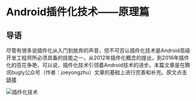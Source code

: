 # Android插件化技术——原理篇

## 导语

尽管有很多说插件化从入门到放弃的声音，但不可否认插件化技术是Android高级开发工程师所必须具备的技能之一，从2012年插件化概念的提出，到2016年插件化的百花争艳，可以说，插件化技术引领着Android技术的进步。本篇文章是在腾讯bugly公众号（作者：joeyongzhu）文章的基础上进行完善和补充。原文点击[链接](https://mp.weixin.qq.com/s?__biz=MzA3NTYzODYzMg==&mid=2653579547&idx=1&sn=9f782f6c91c20fd0b17a6c3762b6e06a&chksm=84b3bb1cb3c4320ad660e3a4a274aa2e433bf0401389f38be337d01d2ba604714303e169d48a&mpshare=1&scene=1&srcid=&key=352cdcf02fb917f63037a2a8bf1865539d5eeaab16551c38363de0631f230e5c87542d4db35f8c1b078014cdd92f7455b6d39e34328ee36749c2f120b5707b290c8da43921650b0be81cef2123dea77d&ascene=1&uin=MjQ1MDc4NzYwMA%3D%3D&devicetype=Windows+10&version=62060833&lang=zh_CN&pass_ticket=ArNvTjFA65tiw4MTWUfrPIvwpukaTKv7HHBc33MPAonCQKLojOLSKDN5LcC83GJc)



![插件化技术](https://github.com/Demo-H/Android-Notes/tree/master/assets/hook.png)